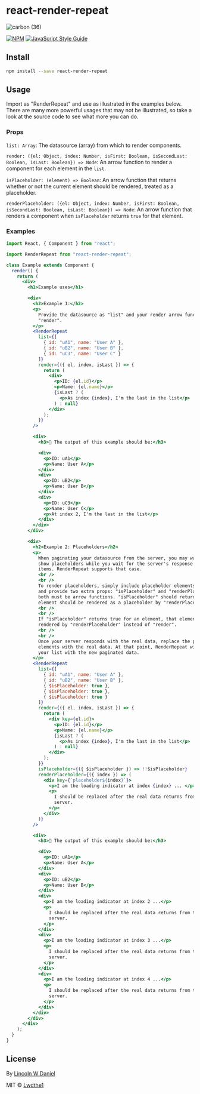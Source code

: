 # react-render-repeat

![carbon (36)](https://user-images.githubusercontent.com/5778798/73617491-50008b00-45ed-11ea-918f-53fbae14e630.png)

[![NPM](https://img.shields.io/npm/v/react-render-repeat.svg)](https://www.npmjs.com/package/react-render-repeat) [![JavaScript Style Guide](https://img.shields.io/badge/code_style-standard-brightgreen.svg)](https://standardjs.com)

## Install

```bash
npm install --save react-render-repeat
```

## Usage

Import as "RenderRepeat" and use as illustrated in the examples below. There are many more powerful usages that may not be illustrated, so take a look at the source code to see what more you can do.

### Props

`list: Array`: The datasource (array) from which to render components.

`render: ({el: Object, index: Number, isFirst: Boolean, isSecondLast: Boolean, isLast: Boolean}) => Node`: An arrow function to render a component for each element in the `list`.

`isPlaceholder: (element) => Boolean`: An arrow function that returns whether or not the current element should be rendered, treated as a placeholder.

`renderPlaceholder: ({el: Object, index: Number, isFirst: Boolean, isSecondLast: Boolean, isLast: Boolean}) => Node`: An arrow function that renders a component when `isPlaceholder` returns `true` for that element.

### Examples

```jsx
import React, { Component } from "react";

import RenderRepeat from "react-render-repeat";

class Example extends Component {
  render() {
    return (
      <div>
        <h1>Example uses</h1>

        <div>
          <h2>Example 1:</h2>
          <p>
            Provide the datasource as "list" and your render arrow function as
            "render".
          </p>
          <RenderRepeat
            list={[
              { id: "uA1", name: "User A" },
              { id: "uB2", name: "User B" },
              { id: "uC3", name: "User C" }
            ]}
            render={({ el, index, isLast }) => {
              return (
                <div>
                  <p>ID: {el.id}</p>
                  <p>Name: {el.name}</p>
                  {isLast ? (
                    <p>As index {index}, I'm the last in the list</p>
                  ) : null}
                </div>
              );
            }}
          />

          <div>
            <h3>🌴 The output of this example should be:</h3>

            <div>
              <p>ID: uA1</p>
              <p>Name: User A</p>
            </div>
            <div>
              <p>ID: uB2</p>
              <p>Name: User B</p>
            </div>
            <div>
              <p>ID: uC3</p>
              <p>Name: User C</p>
              <p>At index 2, I'm the last in the list</p>
            </div>
          </div>
        </div>

        <div>
          <h2>Example 2: Placeholders</h2>
          <p>
            When paginating your datasource from the server, you may want to
            show placeholders while you wait for the server's response of more
            items. RenderRepeat supports that case.
            <br />
            <br />
            To render placeholders, simply include placeholder elements in your datasource
            and provide two extra props: "isPlaceholder" and "renderPlaceholder";
            both must be arrow functions. "isPlaceholder" should return true if an
            element should be rendered as a placeholder by "renderPlaceholder".
            <br />
            <br />
            If "isPlaceholder" returns true for an element, that element will be
            rendered by "renderPlaceholder" instead of "render".
            <br />
            <br />
            Once your server responds with the real data, replace the placeholder
            elements with the real data. At that point, RenderRepeat will rerender
            your list with the new paginated data.
          </p>
          <RenderRepeat
            list={[
              { id: "uA1", name: "User A" },
              { id: "uB2", name: "User B" },
              { $isPlaceholder: true },
              { $isPlaceholder: true },
              { $isPlaceholder: true }
            ]}
            render={({ el, index, isLast }) => {
              return (
                <div key={el.id}>
                  <p>ID: {el.id}</p>
                  <p>Name: {el.name}</p>
                  {isLast ? (
                    <p>As index {index}, I'm the last in the list</p>
                  ) : null}
                </div>
              );
            }}
            isPlaceholder={({ $isPlaceholder }) => !!$isPlaceholder}
            renderPlaceholder={({ index }) => (
              <div key={`placeholder${index}`}>
                <p>I am the loading indicator at index {index} ... </p>
                <p>
                  I should be replaced after the real data returns from the
                  server.
                </p>
              </div>
            )}
          />

          <div>
            <h3>🌴 The output of this example should be:</h3>

            <div>
              <p>ID: uA1</p>
              <p>Name: User A</p>
            </div>
            <div>
              <p>ID: uB2</p>
              <p>Name: User B</p>
            </div>
            <div>
              <p>I am the loading indicator at index 2 ...</p>
              <p>
                I should be replaced after the real data returns from the
                server.
              </p>
            </div>
            <div>
              <p>I am the loading indicator at index 3 ...</p>
              <p>
                I should be replaced after the real data returns from the
                server.
              </p>
            </div>
            <div>
              <p>I am the loading indicator at index 4 ...</p>
              <p>
                I should be replaced after the real data returns from the
                server.
              </p>
            </div>
          </div>
        </div>
      </div>
    );
  }
}
```

## License

By [Lincoln W Daniel](https://lincolnwdaniel.com)

MIT © [Lwdthe1](https://github.com/Lwdthe1)

